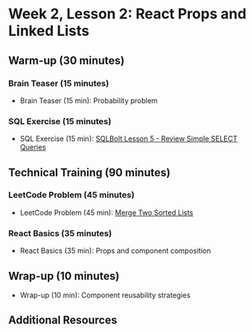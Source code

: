 # Week 2, Lesson 2: React Props and Linked Lists

## Warm-up (30 minutes)

### Brain Teaser (15 minutes)

- Brain Teaser (15 min): Probability problem

### SQL Exercise (15 minutes)

- SQL Exercise (15 min): [SQLBolt Lesson 5 - Review Simple SELECT Queries](https://sqlbolt.com/lesson/select_queries_review)

## Technical Training (90 minutes)

### LeetCode Problem (45 minutes)

- LeetCode Problem (45 min): [Merge Two Sorted Lists](https://leetcode.com/problems/merge-two-sorted-lists/)

### React Basics (35 minutes)

- React Basics (35 min): Props and component composition

## Wrap-up (10 minutes)

- Wrap-up (10 min): Component reusability strategies

## Additional Resources 